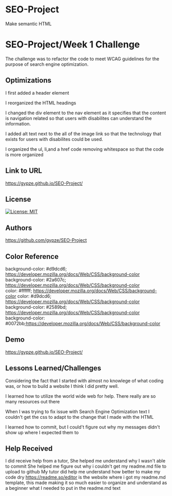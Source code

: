 # SEO-Project
Make semantic HTML

# SEO-Project/Week 1 Challenge

The challenge was to refactor the code to meet WCAG guidelines for the purpose of search engine optimization.


## Optimizations
I first added a header element

I reorganized the HTML headings

I changed the div element to the nav element as it specifies that the content is navigation related so that users with disabilites can understand the information.

I added alt text next to the all of the image link so that the technology that exists for users with disabilites could be used. 

I organized the ul, li,and  a href code removing whitespace so that the code is more organized


## Link to URL

https://gypze.github.io/SEO-Project/


## License


[![License: MIT](https://img.shields.io/badge/License-MIT-yellow.svg)](https://opensource.org/licenses/MIT)

## Authors

https://github.com/gypze/SEO-Project

## Color Reference

background-color: #d9dcd6; https://developer.mozilla.org/docs/Web/CSS/background-color  
background-color: #2a607c;  https://developer.mozilla.org/docs/Web/CSS/background-color  
color: #ffffff; https://developer.mozilla.org/docs/Web/CSS/background-color
color: #d9dcd6; https://developer.mozilla.org/docs/Web/CSS/background-color
background-color: #2589bd; https://developer.mozilla.org/docs/Web/CSS/background-color
background-color: #0072bb;https://developer.mozilla.org/docs/Web/CSS/background-color
                  
## Demo

https://gypze.github.io/SEO-Project/

## Lessons Learned/Challenges

Considering the fact that I started with almost no knowlege of what coding was, or how to build a website I think I did pretty well. 

I learned how to utilize the world wide web for help. There really are so many resources out there

When I was trying to fix issue with Search Engine Optimization text I couldn't get the css to adapt to the change that I made with the HTML

I learned how to commit, but I could't figure out why my messages didn't show up where I expected them to 

## Help Received

I did receive help from a tutor, She helped me understand why I wasn't able to commit 
She helped me figure out why i couldn't get my readme.md file to upload to github
My tutor did help me understand how better to make my code dry
https://readme.so/editor is the website where i got my readme.md template, this made making it so much easier to organize and understand as a beginner what I needed to put in the readme.md text







